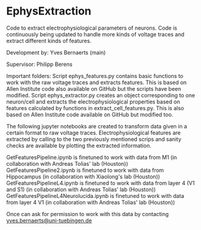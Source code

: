 # EphysExtraction
Code to extract electrophysiological parameters of neurons. Code is continuously being updated to handle more kinds of voltage traces and extract different kinds of features.

Development by: Yves Bernaerts (main)

Supervisor: Philipp Berens


Important folders: 
Script ephys_features.py contains basic functions to work with the raw voltage traces and extracts features. This is based on Allen Institute code also available on GitHub but the scripts have been modified.
Script ephys_extractor.py creates an object corresponding to one neuron/cell and extracts the electrophysiological properties based on features calculated by functions in extract_cell_features.py. This is also based on Allen Institute code available on GitHub but modified too.


The following jupyter notebooks are created to transform data given in a certain format to raw voltage traces. Electrophysiological features are extracted by calling to the two previously mentioned scrips and sanity checks are available by plotting the extracted information.


GetFeaturesPipeline.ipynb is finetuned to work with data from M1 (in collaboration with Andreas Tolias' lab (Houston))
GetFeaturesPipeline2.ipynb is finetuned to work with data from Hippocampus (in collaboration with Xiaolong's lab (Houston))
GetFeaturesPipelineL4.ipynb is finetuned to work with data from layer 4 (V1 and S1) (in collaboration with Andreas Tolias' lab (Houston))
GetFeaturesPipelineL4Neurolucida.ipynb is finetuned to work with data from layer 4 V1 (in collaboration with Andreas Tolias' lab (Houston))

Once can ask for permission to work with this data by contacting yves.bernaerts@uni-tuebingen.de
